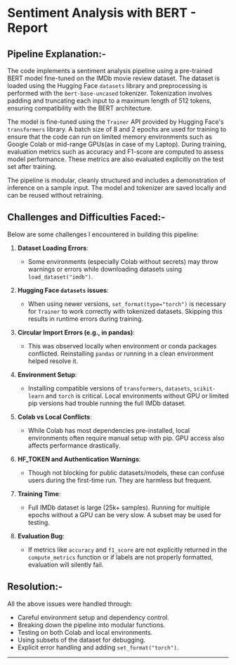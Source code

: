 
# Sentiment Analysis with BERT - Report

## Pipeline Explanation:-

The code implements a sentiment analysis pipeline using a pre-trained BERT model fine-tuned on the IMDb movie review dataset. The dataset is loaded using the Hugging Face `datasets` library and preprocessing is performed with the `bert-base-uncased` tokenizer. Tokenization involves padding and truncating each input to a maximum length of 512 tokens, ensuring compatibility with the BERT architecture.

The model is fine-tuned using the `Trainer` API provided by Hugging Face's `transformers` library. A batch size of 8 and 2 epochs are used for training to ensure that the code can run on limited memory environments such as Google Colab or mid-range GPUs(as in case of my Laptop). During training, evaluation metrics such as accuracy and F1-score are computed to assess model performance. These metrics are also evaluated explicitly on the test set after training.

The pipeline is modular, cleanly structured and includes a demonstration of inference on a sample input. The model and tokenizer are saved locally and can be reused without retraining.

## Challenges and Difficulties Faced:-

Below are some challenges I encountered in building this pipeline:

1. **Dataset Loading Errors**:
   - Some environments (especially Colab without secrets) may throw warnings or errors while downloading datasets using `load_dataset("imdb")`.

2. **Hugging Face `datasets` issues**:
   - When using newer versions, `set_format(type="torch")` is necessary for `Trainer` to work correctly with tokenized datasets. Skipping this results in runtime errors during training.

3. **Circular Import Errors (e.g., in pandas)**:
   - This was observed locally when environment or conda packages conflicted. Reinstalling `pandas` or running in a clean environment helped resolve it.

4. **Environment Setup**:
   - Installing compatible versions of `transformers`, `datasets`, `scikit-learn` and `torch` is critical. Local environments without GPU or limited pip versions had trouble running the full IMDb dataset.

5. **Colab vs Local Conflicts**:
   - While Colab has most dependencies pre-installed, local environments often require manual setup with pip. GPU access also affects performance drastically.

6. **HF_TOKEN and Authentication Warnings**:
   - Though not blocking for public datasets/models, these can confuse users during the first-time run. They are harmless but frequent.

7. **Training Time**:
   - Full IMDb dataset is large (25k+ samples). Running for multiple epochs without a GPU can be very slow. A subset may be used for testing.

8. **Evaluation Bug**:
   - If metrics like `accuracy` and `f1_score` are not explicitly returned in the `compute_metrics` function or if labels are not properly formatted, evaluation will silently fail.

## Resolution:-

All the above issues were handled through:
- Careful environment setup and dependency control.
- Breaking down the pipeline into modular functions.
- Testing on both Colab and local environments.
- Using subsets of the dataset for debugging.
- Explicit error handling and adding `set_format("torch")`.

---
